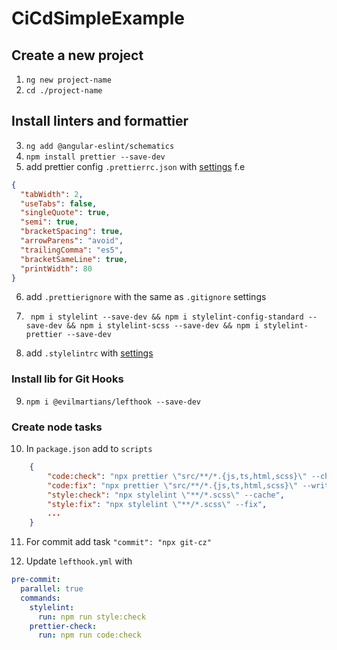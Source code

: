 # CiCdSimpleExample

## Create a new project

1. ``ng new project-name``
2. ``cd ./project-name``

## Install linters and formattier

3. ``ng add @angular-eslint/schematics``
4. ``npm install prettier --save-dev``
5. add prettier config ``.prettierrc.json`` with [settings](https://prettier.io/docs/en/options.html) f.e
```json  
{
  "tabWidth": 2,
  "useTabs": false,
  "singleQuote": true,
  "semi": true,
  "bracketSpacing": true,
  "arrowParens": "avoid",
  "trailingComma": "es5",
  "bracketSameLine": true,
  "printWidth": 80
}
```
6. add ``.prettierignore`` with the same as ``.gitignore`` settings
7. `` npm i stylelint --save-dev && npm i stylelint-config-standard --save-dev && npm i stylelint-scss --save-dev && npm i stylelint-prettier --save-dev``

8. add ``.stylelintrc`` with [settings](https://stylelint.io/user-guide/configure/)

### Install lib for Git Hooks

9. ``npm i @evilmartians/lefthook --save-dev``

### Create node tasks

10. In ``package.json`` add to `scripts`
``` json    
    {   
        "code:check": "npx prettier \"src/**/*.{js,ts,html,scss}\" --check --cache",
        "code:fix": "npx prettier \"src/**/*.{js,ts,html,scss}\" --write",
        "style:check": "npx stylelint \"**/*.scss\" --cache",
        "style:fix": "npx stylelint \"**/*.scss\" --fix",
        ...
    }
```

11. For commit add task `"commit": "npx git-cz"`

12. Update `lefthook.yml` with
``` yml 
pre-commit:
  parallel: true
  commands:
    stylelint:
      run: npm run style:check
    prettier-check:
      run: npm run code:check
```
